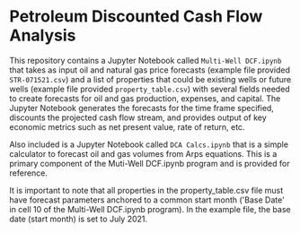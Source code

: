 # Petroleum Discounted Cash Flow Analysis  
This repository contains a Jupyter Notebook called `Multi-Well DCF.ipynb` that takes as input oil and natural gas price forecasts (example file provided `STR-071521.csv`) and a list of properties that could be existing wells or future wells (example file provided `property_table.csv`) with several fields needed to create forecasts for oil and gas production, expenses, and capital. The Jupyter Notebook generates the forecasts for the time frame specified, discounts the projected cash flow stream, and provides output of key economic metrics such as net present value, rate of return, etc.

Also included is a Jupyter Notebook called `DCA Calcs.ipynb` that is a simple calculator to forecast oil and gas volumes from Arps equations. This is a primary component of the Muti-Well DCF.ipynb program and is provided for reference.  

It is important to note that all properties in the property_table.csv file must have forecast parameters anchored to a common start month ('Base Date' in cell 10 of the Multi-Well DCF.ipynb program). In the example file, the base date (start month) is set to July 2021.
